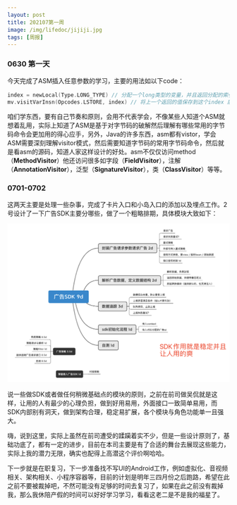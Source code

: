 ```yaml
---
layout: post
title: 202107第一周
image: /img/lifedoc/jijiji.jpg
tags: [周报]
---
```


### 0630 第一天

今天完成了ASM插入任意参数的学习，主要的用法如以下code：

```kotlin
index = newLocal(Type.LONG_TYPE) // 分配一个long类型的变量，并且返回分配的索引，这个方法我看源码是因为这里继承了methodvisitor在visitframe的时候存起来的变量，如果需要改的话，就在上面改了，里面使用的是System.arrayCopy
mv.visitVarInsn(Opcodes.LSTORE, index) // 将上一个返回的值保存到这个index 后面取得时候就去lstore然后index+1去保存别的就可以了
```

咱们学东西，要有自己节奏和原则，会用不代表学会，不像某些人知道个ASM就想着乱用，实际上知道了ASM是基于对字节码的破解然后理解有哪些常用的字节码命令会更加用的得心应手，另外，Java的许多东西，asm都有vistor，学会ASM需要深刻理解visitor模式，然后需要知道字节码的常用字节码命令，然后就是看asm的源码，知道人家这样设计的好处。asm不仅仅访问method（**MethodVisitor**）他还访问很多如字段（**FieldVisitor**），注解（**AnnotationVisitor**），泛型（**SignatureVisitor**），类（**ClassVisitor**）等等。

### 0701-0702

这两天主要是处理一些杂事，完成了卡片入口和小岛入口的添加以及埋点工作。2号设计了一下广告SDK主要分哪些，做了一个粗略排期，具体模块大致如下：

![](https://raw.githubusercontent.com/Pjex/images/master/20210703135518.png)

说一些做SDK或者做任何稍微基础点的模块的原则，之前在前司做吴侃就是这样，让用的人有最少的心理负担，做到好用易用，外面接口一致简单易用，而SDK内部别有洞天，做到架构合理，稳定易扩展，各个模块与角色功能单一且强大。

嗨，说到这里，实际上虽然在前司遭受的蹂躏着实不少，但是一些设计原则了，基础功底了，都有一定的进步，目前在本司主要是有了合适的舞台去展现这些能力，实际上我的潜力无限，确实也配得上高潜这个评价啊哈哈。

下一步就是在职复习，下一步准备找不写UI的Android工作，例如虚拟化、音视频相关、架构相关、小程序容器等，目前的计划是明年三四月份之后跑路，希望在此之前不要被裁掉吧，不然可能没有足够的时间去复习了，如果在此之前没有裁掉我，那么我休陪产假的时间可以好好学习学习，看看这老二是不是我的福星了。


